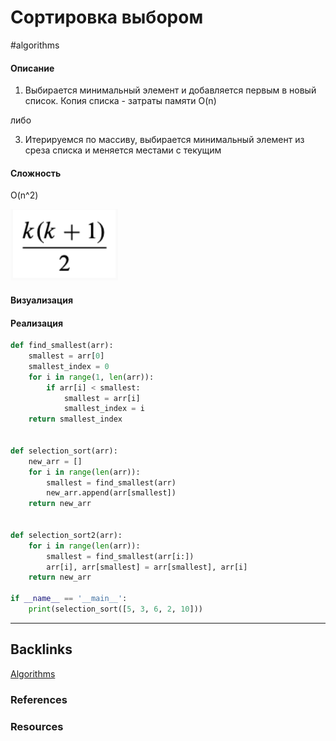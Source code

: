 # Сортировка выбором
#algorithms 

#### Описание
1) Выбирается минимальный элемент и добавляется первым в новый список. Копия списка - затраты памяти O(n)

либо

3) Итерируемся по массиву, выбирается минимальный элемент из среза списка и меняется местами с текущим


#### Сложность
O(n^2)

![](Static/Pasted%20image%2020220708143321.png)

#### Визуализация


#### Реализация

```python
def find_smallest(arr):  
    smallest = arr[0]  
    smallest_index = 0  
    for i in range(1, len(arr)):  
        if arr[i] < smallest:  
            smallest = arr[i]  
            smallest_index = i  
    return smallest_index  
  
  
def selection_sort(arr):  
    new_arr = []  
    for i in range(len(arr)):  
        smallest = find_smallest(arr)  
        new_arr.append(arr[smallest])  
    return new_arr  


def selection_sort2(arr):   
    for i in range(len(arr)):  
        smallest = find_smallest(arr[i:])  
        arr[i], arr[smallest] = arr[smallest], arr[i]
    return new_arr 

if __name__ == '__main__': 
	print(selection_sort([5, 3, 6, 2, 10]))
```

---
## Backlinks
[Algorithms](../Algorithms.md)

### References

### Resources




